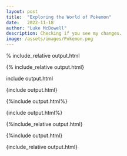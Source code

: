 ```yaml
---
layout: post
title:  "Exploring the World of Pokemon"
date:   2022-11-18
author: "Luke McDowell"
description: Checking if you see my changes.
image: /assets/images/Pokemon.png
---
```


% include_relative output.html

{% include_relative output.html}

include output.html

{include output.html}

{%include output.html%}


{include output.html%}

{%include_relative output.html}

{%include output.html}

{include_relative output.html}

